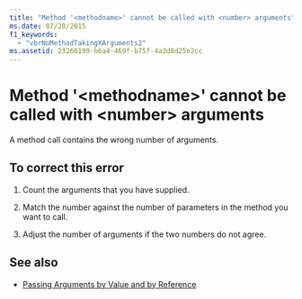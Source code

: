 ```yaml
---
title: "Method '<methodname>' cannot be called with <number> arguments"
ms.date: 07/20/2015
f1_keywords: 
  - "vbrNoMethodTakingXArguments2"
ms.assetid: 23260199-b6a4-469f-b75f-4a3d8d25e2cc
---
```

# Method '\<methodname>' cannot be called with \<number> arguments
A method call contains the wrong number of arguments.  
  
## To correct this error  
  
1. Count the arguments that you have supplied.  
  
2. Match the number against the number of parameters in the method you want to call.  
  
3. Adjust the number of arguments if the two numbers do not agree.  
  
## See also

- [Passing Arguments by Value and by Reference](../programming-guide/language-features/procedures/passing-arguments-by-value-and-by-reference.md)
